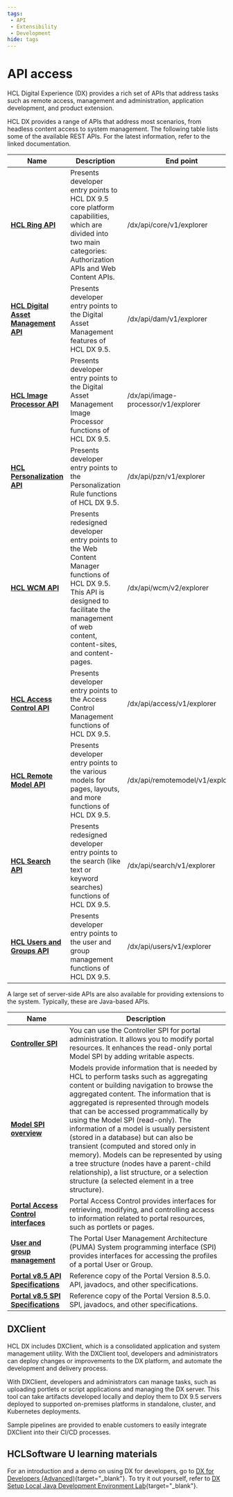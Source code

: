 ```yaml
---
tags:
 - API
 - Extensibility
 - Development
hide: tags
---
```


# API access

HCL Digital Experience (DX) provides a rich set of APIs that address tasks such as remote access, management and administration, application development, and product extension.

HCL DX provides a range of APIs that address most scenarios, from headless content access to system management. The following table lists some of the available REST APIs. For the latest information, refer to the linked documentation.

| Name | Description | End point <!-- Do you mean "Folder" here? Directory location? End points are typically hardward connect to a network.-->|
| --- | --- | --- |
| [**HCL Ring API**](https://HCL-TECH-SOFTWARE.github.io/experience-api-documentation/ring-api) | Presents developer entry points to HCL DX 9.5 core platform capabilities, which are divided into two main categories: Authorization APIs and Web Content APIs. | /dx/api/core/v1/explorer |
| [**HCL Digital Asset Management API**](https://HCL-TECH-SOFTWARE.github.io/experience-api-documentation/dam-api) | Presents developer entry points to the Digital Asset Management features of HCL DX 9.5. | /dx/api/dam/v1/explorer |
| [**HCL Image Processor API**](https://HCL-TECH-SOFTWARE.github.io/experience-api-documentation/image-processor-api) | Presents developer entry points to the Digital Asset Management Image Processor functions of HCL DX 9.5. | /dx/api/image-processor/v1/explorer |
| [**HCL Personalization API**](https://HCL-TECH-SOFTWARE.github.io/experience-api-documentation/pzn-api) | Presents developer entry points to the Personalization Rule functions of HCL DX 9.5. | /dx/api/pzn/v1/explorer |
| [**HCL WCM API**](https://HCL-TECH-SOFTWARE.github.io/experience-api-documentation/wcm-api) | Presents redesigned developer entry points to the Web Content Manager functions of HCL DX 9.5. This API is designed to facilitate the management of web content, content-sites, and content-pages. | /dx/api/wcm/v2/explorer |
| [**HCL Access Control API**](https://HCL-TECH-SOFTWARE.github.io/experience-api-documentation/access-api) | Presents developer entry points to the Access Control Management functions of HCL DX 9.5. | /dx/api/access/v1/explorer |
| [**HCL Remote Model API**](https://HCL-TECH-SOFTWARE.github.io/experience-api-documentation/remotemodel-api) | Presents developer entry points to the various models for pages, layouts, and more functions of HCL DX 9.5. | /dx/api/remotemodel/v1/explorer |
| [**HCL Search API**](https://HCL-TECH-SOFTWARE.github.io/experience-api-documentation/search-api) | Presents redesigned developer entry points to the search (like text or keyword searches) functions of HCL DX 9.5. | /dx/api/search/v1/explorer |
| [**HCL Users and Groups API**](https://HCL-TECH-SOFTWARE.github.io/experience-api-documentation/users-api) | Presents developer entry points to the user and group management functions of HCL DX 9.5. | /dx/api/users/v1/explorer |

A large set of server-side APIs are also available for providing extensions to the system. Typically, these are Java-based APIs.

| Name | Description | 
| --- | --- |
| [**Controller SPI**](../../extend_dx/apis/controller_spi/index.md) | You can use the Controller SPI for portal administration. It allows you to modify portal resources. It enhances the read-only portal Model SPI by adding writable aspects. | 
| [**Model SPI overview**](../../extend_dx/apis/model_spi/index.md) | Models provide information that is needed by HCL to perform tasks such as aggregating content or building navigation to browse the aggregated content. The information that is aggregated is represented through models that can be accessed programmatically by using the Model SPI (read-only). The information of a model is usually persistent (stored in a database) but can also be transient (computed and stored only in memory). Models can be represented by using a tree structure (nodes have a parent-child relationship), a list structure, or a selection structure (a selected element in a tree structure). | 
| [**Portal Access Control interfaces**](../../extend_dx/apis/portal_access_control_interfaces/index.md) | Portal Access Control provides interfaces for retrieving, modifying, and controlling access to information related to portal resources, such as portlets or pages.| 
| [**User and group management**](../../extend_dx/apis/puma_spi/index.md) | The Portal User Management Architecture (PUMA) System programming interface (SPI) provides interfaces for accessing the profiles of a portal User or Group. | 
| [**Portal v8.5 API Specifications**](https://help.hcltechsw.com/digital-experience/8.5/dev/javadoc/vrm/850/api_docs/index.html) | Reference copy of the Portal Version 8.5.0. API, javadocs, and other specifications. | 
| [**Portal v8.5 SPI Specifications**](https://help.hcltechsw.com/digital-experience/8.5/dev/javadoc/vrm/850/spi_docs/index.html) | Reference copy of the Portal Version 8.5.0. SPI, javadocs, and other specifications. | 

## DXClient

HCL DX includes DXClient, which is a consolidated application and system management utility. With the DXClient tool, developers and administrators can deploy changes or improvements to the DX platform, and automate the development and delivery process.

With DXClient, developers and administrators can manage tasks, such as uploading portlets or script applications and managing the DX server. This tool can take artifacts developed locally and deploy them to DX 9.5 servers deployed to supported on-premises platforms in standalone, cluster, and Kubernetes deployments.

Sample pipelines are provided to enable customers to easily integrate DXClient into their CI/CD processes.

## HCLSoftware U learning materials

For an introduction and a demo on using DX for developers, go to [DX for Developers (Advanced)](https://hclsoftwareu.hcltechsw.com/component/axs/?view=sso_config&id=3&forward=https%3A%2F%2Fhclsoftwareu.hcltechsw.com%2Fcourses%2Flesson%2F%3Fid%3D1777){target="_blank"}. To try it out yourself, refer to [DX Setup Local Java Development Environment Lab](https://hclsoftwareu.hcltechsw.com/images/Lc4sMQCcN5uxXmL13gSlsxClNTU3Mjc3NTc4MTc2/DS_Academy/DX/Developer/HDX-DEV-300_DX_Setup_a_Java_Development_Environment_Lab.pdf){target="_blank"}.

